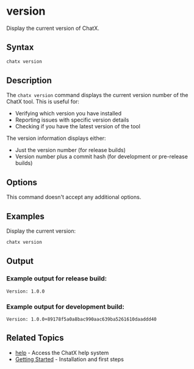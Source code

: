 # version

Display the current version of ChatX.

## Syntax

```bash
chatx version
```

## Description

The `chatx version` command displays the current version number of the ChatX tool. This is useful for:

- Verifying which version you have installed
- Reporting issues with specific version details
- Checking if you have the latest version of the tool

The version information displays either:
- Just the version number (for release builds)
- Version number plus a commit hash (for development or pre-release builds)

## Options

This command doesn't accept any additional options.

## Examples

Display the current version:

```bash
chatx version
```

## Output

### Example output for release build:

```
Version: 1.0.0
```

### Example output for development build:

```
Version: 1.0.0+89178f5a0a8bac990aac639ba5261610daaddd40
```

## Related Topics

- [help](help.md) - Access the ChatX help system
- [Getting Started](../../install-chatx-cli.md) - Installation and first steps